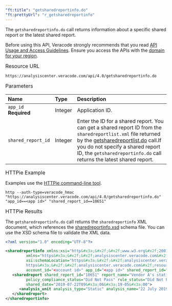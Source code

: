 ```yaml
---
"ft:title": "getsharedreportinfo.do"
"ft:prettyUrl": "r_getsharedreportinfo"
---
```

The `getsharedreportinfo.do` call returns information about a specific shared report or the latest shared report.

Before using this API, Veracode strongly recommends that you read [API Usage and Access Guidelines](https://docs.veracode.com/r/c_API_usage_guidelines). Ensure you access the APIs with the [domain for your region](https://docs.veracode.com/r/Region_Domains_for_Veracode_APIs).

<p><span style="font-size: medium;">Resource URL</span></p>

`https://analysiscenter.veracode.com/api/4.0/getsharedreportinfo.do`

<p><span style="font-size: medium;">Parameters</span></p>

| Name                     | Type    | Description                                                                                                                                                                                                                                                                                     |
|:-------------------------|:--------|:------------------------------------------------------------------------------------------------------------------------------------------------------------------------------------------------------------------------------------------------------------------------------------------------|
| `app_id`<br>**Required** | Integer | Application ID.                                                                                                                                                                                                                                                                                 |
| `shared_report_id`       | Integer | Enter the ID for a shared report. You can get a shared report ID from the `sharedreportlist.xml` file returned by the [getsharedreportlist.do](05_getsharedreportlist_do.md) call.If you do not specify a shared report ID, the `getsharedreportinfo.do` call returns the latest shared report. |

<p><span style="font-size: medium;">HTTPie Example</span></p>

Examples use the [HTTPie command-line tool](https://docs.veracode.com/r/c_httpie_tool).

```shell
http --auth-type=veracode_hmac "https://analysiscenter.veracode.com/api/4.0/getsharedreportinfo.do" "app_id==<app id>" "shared_report_id==10651"
```

<p><span style="font-size: medium;">HTTPie Results</span></p>

The `getsharedreportinfo.do` call returns the `sharedreportinfo` XML document, which references the [sharedreportinfo.xsd](https://analysiscenter.veracode.com/resource/3.0/sharedreportinfo.xsd) schema file. You can use the XSD schema file to validate the XML data.

```xml
<?xml version="1.0" encoding="UTF-8"?>

<sharedreportinfo xmlns:xsi="http&#x3a;&#x2f;&#x2f;www.w3.org&#x2f;2001&#x2f;XMLSchema-instance" 
         xmlns="https&#x3a;&#x2f;&#x2f;analysiscenter.veracode.com&#x2f;schema&#x2f;3.0&#x2f;sharedreportinfo" 
         xsi:schemaLocation="https&#x3a;&#x2f;&#x2f;analysiscenter.veracode.com&#x2f;schema&#x2f;3.0&#x2f;sharedreportinfo 
         https&#x3a;&#x2f;&#x2f;analysiscenter.veracode.com&#x2f;resource&#x2f;3.0&#x2f;sharedreportinfo.xsd" 
         account_id="<account id>" app_id="<app id>" shared_report_id="10651">
   <sharedreport shared_report_id="10651" report_name="Vendor A's static scan" policy_name="3rd Party" policy_version="2" 
         policy_compliance_status="Did Not Pass" rule_status="Did Not Pass" scan_status="Pass" 
         shared_date="2019-07-22T09&#x3a;06&#x3a;19-05&#x3a;00">
      <analysis_unit analysis_type="Static" analysis_name="22 July 2019 Static"/>
   </sharedreport>
</sharedreportinfo>
```